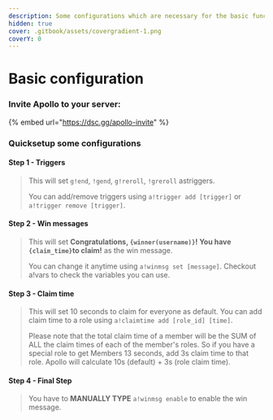 ```yaml
---
description: Some configurations which are necessary for the basic functions of Apollo.
hidden: true
cover: .gitbook/assets/covergradient-1.png
coverY: 0
---
```


# Basic configuration

### Invite Apollo to your server:

{% embed url="https://dsc.gg/apollo-invite" %}

### Quicksetup some configurations

#### Step 1 - Triggers

> This will set `g!end`, `!gend`, `g!reroll`, `!greroll` astriggers.&#x20;
>
> You can add/remove triggers using `a!trigger add [trigger]` or `a!trigger remove [trigger]`.

#### Step 2 - Win messages

> This will set **Congratulations, `{winner(username)}`! You have `{claim_time}`to claim!** as the win message.&#x20;
>
> You can change it anytime using `a!winmsg set [message]`. Checkout a!vars to check the variables you can use.

#### Step 3 - Claim time

> This will set 10 seconds to claim for everyone as default. You can add claim time to a role using `a!claimtime add [role_id] [time]`.&#x20;
>
> Please note that the total claim time of a member will be the SUM of ALL the claim times of each of the member's roles. So if you have a special role to get Members 13 seconds, add 3s claim time to that role. Apollo will calculate 10s (default) + 3s (role claim time).

#### Step 4 - Final Step

> You have to **MANUALLY TYPE** `a!winmsg enable` to enable the win message.
